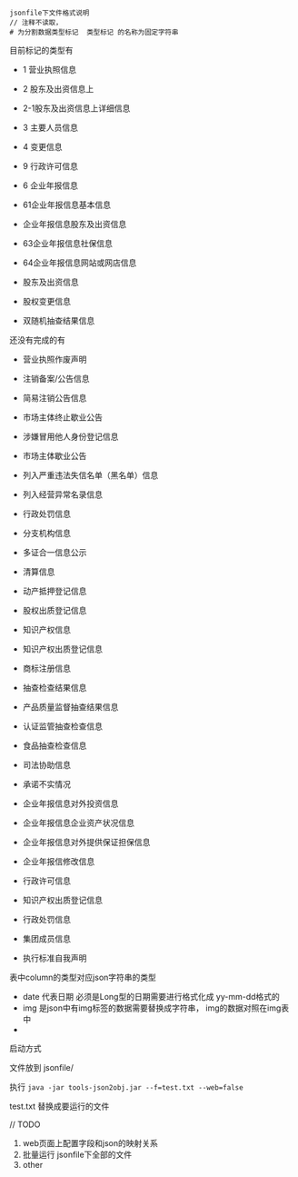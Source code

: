 ```
jsonfile下文件格式说明
// 注释不读取，
# 为分割数据类型标记  类型标记 的名称为固定字符串
```
目前标记的类型有
 - 1 营业执照信息
 - 2  股东及出资信息上
 - 2-1股东及出资信息上详细信息
 - 3 主要人员信息
 - 4 变更信息
 - 9 行政许可信息
 - 6 企业年报信息
 - 61企业年报信息基本信息
 - 企业年报信息股东及出资信息
 - 63企业年报信息社保信息
 - 64企业年报信息网站或网店信息
 
 - 股东及出资信息
 - 股权变更信息
 - 双随机抽查结果信息

 
还没有完成的有
 - 营业执照作废声明
 - 注销备案/公告信息
 - 简易注销公告信息
 - 市场主体终止歇业公告
 - 涉嫌冒用他人身份登记信息
 - 市场主体歇业公告
 - 列入严重违法失信名单（黑名单）信息
 - 列入经营异常名录信息 
 - 行政处罚信息
 - 分支机构信息
 - 多证合一信息公示
 - 清算信息
 - 动产抵押登记信息
 - 股权出质登记信息
 - 知识产权信息
 - 知识产权出质登记信息
 - 商标注册信息
 - 抽查检查结果信息
 - 产品质量监督抽查结果信息
 - 认证监管抽查检查信息
 - 食品抽查检查信息
 - 司法协助信息
 - 承诺不实情况

 - 企业年报信息对外投资信息
 - 企业年报信息企业资产状况信息
 - 企业年报信息对外提供保证担保信息
 - 企业年报信修改信息
 - 行政许可信息
 - 知识产权出质登记信息
 - 行政处罚信息
 - 集团成员信息
 - 执行标准自我声明

 
 
 表中column的类型对应json字符串的类型
 - date 代表日期 必须是Long型的日期需要进行格式化成 yy-mm-dd格式的
 - img 是json中有img标签的数据需要替换成字符串， img的数据对照在img表中
 - 
 
 
 启动方式
 
 文件放到 jsonfile/
 
 执行 ``java -jar tools-json2obj.jar --f=test.txt --web=false ``
 
 test.txt 替换成要运行的文件
 
 //  TODO 
 1. web页面上配置字段和json的映射关系
 2. 批量运行 jsonfile下全部的文件
 3. other
 
 
 
